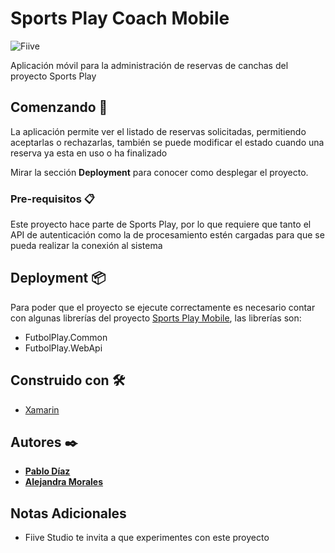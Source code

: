 # Sports Play Coach Mobile

![Fiive](https://fiivestudio.com/wp-content/uploads/2020/06/Fiive-Open-Source_2.png)

Aplicación móvil para la administración de reservas de canchas del proyecto Sports Play

## Comenzando 🚀

La aplicación permite ver el listado de reservas solicitadas, permitiendo aceptarlas o rechazarlas, también se puede modificar el estado cuando una reserva ya esta en uso o ha finalizado

Mirar la sección **Deployment** para conocer como desplegar el proyecto.

### Pre-requisitos 📋

Este proyecto hace parte de Sports Play, por lo que requiere que tanto el API de autenticación como la de procesamiento estén cargadas para que se pueda realizar la conexión al sistema

## Deployment 📦

Para poder que el proyecto se ejecute correctamente es necesario contar con algunas librerías del proyecto [Sports Play Mobile](https://github.com/fiivestudio/sports-play-mobile), las librerías son:

 - FutbolPlay.Common
 - FutbolPlay.WebApi

## Construido con 🛠️

* [Xamarin](https://dotnet.microsoft.com/apps/xamarin)

## Autores ✒️

* **[Pablo Díaz](https://fiivestudio.com/pablo-diaz/)**
* **[Alejandra Morales](https://fiivestudio.com/alejandra-morales/)**

## Notas Adicionales

* Fiive Studio te invita a que experimentes con este proyecto